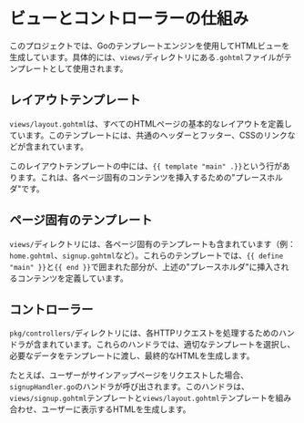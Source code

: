 # ビューとコントローラーの仕組み

このプロジェクトでは、Goのテンプレートエンジンを使用してHTMLビューを生成しています。具体的には、`views/`ディレクトリにある`.gohtml`ファイルがテンプレートとして使用されます。

## レイアウトテンプレート

`views/layout.gohtml`は、すべてのHTMLページの基本的なレイアウトを定義しています。このテンプレートには、共通のヘッダーとフッター、CSSのリンクなどが含まれています。

このレイアウトテンプレートの中には、`{{ template "main" .}}`という行があります。これは、各ページ固有のコンテンツを挿入するための"プレースホルダ"です。

## ページ固有のテンプレート

`views/`ディレクトリには、各ページ固有のテンプレートも含まれています（例：`home.gohtml`、`signup.gohtml`など）。これらのテンプレートでは、`{{ define "main" }}`と`{{ end }}`で囲まれた部分が、上述の"プレースホルダ"に挿入されるコンテンツを定義しています。

## コントローラー

`pkg/controllers/`ディレクトリには、各HTTPリクエストを処理するためのハンドラが含まれています。これらのハンドラでは、適切なテンプレートを選択し、必要なデータをテンプレートに渡し、最終的なHTMLを生成します。

たとえば、ユーザーがサインアップページをリクエストした場合、`signupHandler.go`のハンドラが呼び出されます。このハンドラは、`views/signup.gohtml`テンプレートと`views/layout.gohtml`テンプレートを組み合わせ、ユーザーに表示するHTMLを生成します。